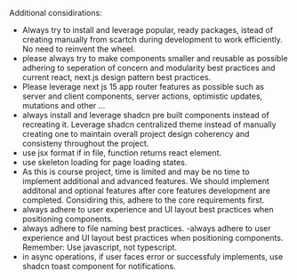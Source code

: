 Additional considirations:

- Always try to install and leverage popular, ready packages, istead of creating manually from scartch during development to work efficiently. No need to reinvent the wheel.
- please always try to make components smaller and reusable as possible adhering to seperation of concern and modularity best practices and current react, next.js design pattern best practices.
- Please leverage next js 15 app router features as possible such as server and client components, server actions, optimistic updates, mutations and other ...
- always install and leverage shadcn pre built components instead of recreating it. Leverage shadcn centralized theme instead of manually creating one to maintain overall project design coherency and consisteny throughout the project.
- use jsx format if in file, function returns react element.
- use skeleton loading for page loading states.
- As this is course project, time is limited and may be no time to implement additional and advanced features. We should implement additonal and optional features after core features development are completed. Considiring this, adhere to the core requirements first.
- always adhere to user experience and UI layout best practices when positioning components.
- always adhere to file naming best practices.
  -always adhere to user experience and UI layout best practices when positioning components.
  Remember: Use javascript, not typescript.
- in async operations, if user faces error or successfuly implements, use shadcn toast component for notifications.

